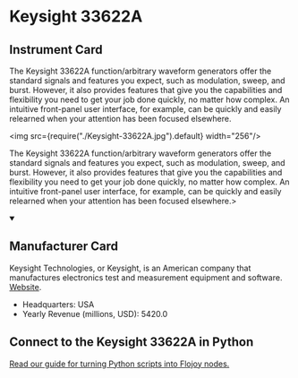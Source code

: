 
# Keysight 33622A

## Instrument Card

<div className="flex">

<div>

The Keysight 33622A function/arbitrary waveform generators offer the standard signals and features you expect, such as modulation, sweep, and burst. However, it also provides features that give you the capabilities and flexibility you need to get your job done quickly, no matter how complex. An intuitive front-panel user interface, for example, can be quickly and easily relearned when your attention has been focused elsewhere.

</div>

<img src={require("./Keysight-33622A.jpg").default} width="256"/>

</div>

The Keysight 33622A function/arbitrary waveform generators offer the standard signals and features you expect, such as modulation, sweep, and burst. However, it also provides features that give you the capabilities and flexibility you need to get your job done quickly, no matter how complex. An intuitive front-panel user interface, for example, can be quickly and easily relearned when your attention has been focused elsewhere.>

<details open>
<summary><h2>Manufacturer Card</h2></summary>

Keysight Technologies, or Keysight, is an American company that manufactures electronics test and measurement equipment and software. <a href="https://www.keysight.com/us/en/home.html">Website</a>.

<ul>
  <li>Headquarters: USA</li>
  <li>Yearly Revenue (millions, USD): 5420.0</li>
</ul>
</details>

## Connect to the Keysight 33622A in Python

[Read our guide for turning Python scripts into Flojoy nodes.](https://docs.flojoy.ai/custom-nodes/creating-custom-node/)


